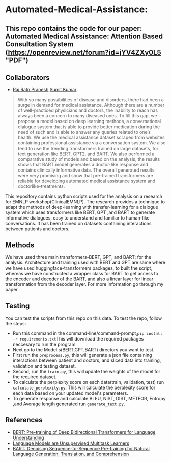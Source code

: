 # Automated-Medical-Assistance:
## This repo contains the code for our paper: Automated Medical Assistance: Attention Based Consultation System (https://openreview.net/forum?id=jYV4ZXy0L5 "PDF")
## Collaborators
- [Raj Ratn Pranesh](https://github.com/rajratnpranesh) [Sumit Kumar](https://github.com/sumit6597)



> With so many possibilities of disease and disorders, there had been a surge in demand for medical assistance. Although there are a number of well-practiced physicians and doctors, the inability to reach has always been a concern to many diseased ones. To fill this gap, we propose a model based on deep learning methods, a conversational dialogue system that is able to provide better medication during the need of such and is able to answer any queries related to one’s health. We use the medical assistance dataset scraped from websites containing professional assistance via a conversation system. We also tend to use the trending transformers trained on large datasets, for text generation like BERT, GPT2, and BART. We also performed a comparative study of models and based on the analysis, the results shows that BART model generates a doctor-like response and contains clinically informative data. The overall generated results were very promising and show that pre-trained transformers are reliable for developing automated medical assistance system and doctorlike-treatments.


This repository contains python scripts used for the analysis on a research for EMNLP workshop(ClinicalEMNLP). The research provides a technique to adapt the methods of deep-learning with transfer-learning for a dialogue system which uses transformers like BERT, GPT ,and BART to generate informative dialogues, easy to understand and familiar to human-like conversations. It has been trained on datasets containing interactions between patients and doctors.

## Methods
We have used three main transformers-BERT, GPT, and BART; for the analysis. Architecture and training used with BERT and GPT are same where we have used huggingface-transformers packages, to built the script, whereas we have constructed a wrapper class for BART to get access to the encoder and decoder of the BART, and also a linear layer for linear transformation from the decoder layer. For more information go through my paper.

## Testing
You can test the scripts from this repo on this data. To test the repo, follow the steps:
- Run this command in the command-line/command-prompt,```pip install -r requirements.txt```This will download the required packages neccesary to run the program
- Next go to the Model's(BERT,GPT,BART) directory you want to test.
- First run the ```preprocess.py```, this will generate a json file containing interactions between patient and doctors, and sliced data into training, validation and testing dataset.
- Second, run the ```train.py```, this will update the weights of the model for the required dataset.
- To calculate the perplexity score on each data(train, validation, test) run ```calculate_perplexity.py```. This will calculate the perplexity score for each data based on your updated model's parameters.
- To generate response and calculate BLEU, NIST, DIST, METEOR, Entropy ,and Average length generated run ```generate_text.py```.

## References
- [BERT: Pre-training of Deep Bidirectional Transformers for Language Understanding](https://arxiv.org/pdf/1810.04805.pdf "BERT")
- [Language Models are Unsupervised Multitask Learners](https://cdn.openai.com/better-language-models/language_models_are_unsupervised_multitask_learners.pdf "GPT2")
- [BART: Denoising Sequence-to-Sequence Pre-training for Natural Language Generation, Translation, and Comprehension](https://arxiv.org/pdf/1910.13461 "BART")


